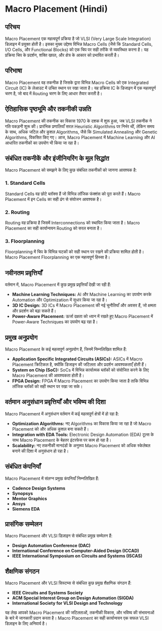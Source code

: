 # Macro Placement (Hindi)

## परिचय
Macro Placement एक महत्वपूर्ण प्रक्रिया है जो VLSI (Very Large Scale Integration) डिज़ाइन में प्रयुक्त होती है। इसका मुख्य उद्देश्य विभिन्न Macro Cells (जैसे कि Standard Cells, I/O Cells, और Functional Blocks) को एक चिप पर सही तरीके से व्यवस्थित करना है। यह प्रक्रिया चिप के प्रदर्शन, शक्ति खपत, और क्षेत्र के आकार को प्रभावित करती है।

## परिभाषा
Macro Placement वह तकनीक है जिसके द्वारा विभिन्न Macro Cells को एक Integrated Circuit (IC) के लेआउट में उचित स्थान पर रखा जाता है। यह प्रक्रिया IC के डिजाइन में एक महत्वपूर्ण चरण है, जो बाद में Routing चरण के लिए आधार तैयार करती है।

## ऐतिहासिक पृष्ठभूमि और तकनीकी उन्नति
Macro Placement की तकनीक का विकास 1970 के दशक में शुरू हुआ, जब VLSI तकनीक ने गति पकड़नी शुरू की। प्रारंभिक प्रणालियाँ सरल Heuristic Algorithms पर निर्भर थीं, लेकिन समय के साथ, अधिक जटिल और कुशल Algorithms, जैसे कि Simulated Annealing और Genetic Algorithms, विकसित किए गए। आज, Macro Placement में Machine Learning और AI आधारित तकनीकों का उपयोग भी किया जा रहा है।

## संबंधित तकनीकें और इंजीनियरिंग के मूल सिद्धांत
Macro Placement को समझने के लिए कुछ संबंधित तकनीकों को जानना आवश्यक है:

### 1. Standard Cells
Standard Cells वह छोटे ब्लॉक्स हैं जो विभिन्न लॉजिक फंक्शंस को पूरा करते हैं। Macro Placement में इन Cells का सही ढंग से संयोजन आवश्यक है।

### 2. Routing
Routing वह प्रक्रिया है जिसमें Interconnections को स्थापित किया जाता है। Macro Placement का सही कार्यान्वयन Routing को सरल बनाता है।

### 3. Floorplanning
Floorplanning में चिप के विभिन्न घटकों को सही स्थान पर रखने की प्रक्रिया शामिल होती है। Macro Placement Floorplanning का एक महत्वपूर्ण हिस्सा है।

## नवीनतम प्रवृत्तियाँ
वर्तमान में, Macro Placement में कुछ प्रमुख प्रवृत्तियाँ देखी जा रही हैं:

- **Machine Learning Techniques:** AI और Machine Learning का उपयोग करके Automation और Optimization में सुधार किया जा रहा है।
- **3D IC Design:** 3D ICs में Macro Placement की नई चुनौतियाँ और अवसर हैं, जो क्षमता और प्रदर्शन को बढ़ा सकते हैं।
- **Power-Aware Placement:** ऊर्जा दक्षता को ध्यान में रखते हुए Macro Placement में Power-Aware Techniques का उपयोग बढ़ रहा है।

## प्रमुख अनुप्रयोग
Macro Placement के कई महत्वपूर्ण अनुप्रयोग हैं, जिनमें निम्नलिखित शामिल हैं:

- **Application Specific Integrated Circuits (ASICs):** ASICs में Macro Placement क्रिटिकल है, क्योंकि डिजाइन की जटिलता और प्रदर्शन आवश्यकताएँ होती हैं।
- **System on Chip (SoC):** SoCs में विभिन्न कार्यात्मक ब्लॉकों को संयोजित करने के लिए Macro Placement की आवश्यकता होती है।
- **FPGA Design:** FPGA में Macro Placement का उपयोग किया जाता है ताकि विभिन्न लॉजिक ब्लॉकों को सही स्थान पर रखा जा सके।

## वर्तमान अनुसंधान प्रवृत्तियाँ और भविष्य की दिशा
Macro Placement में अनुसंधान वर्तमान में कई महत्वपूर्ण क्षेत्रों में हो रहा है:

- **Optimization Algorithms:** नए Algorithms का विकास किया जा रहा है जो Macro Placement को और अधिक कुशल बना सकते हैं।
- **Integration with EDA Tools:** Electronic Design Automation (EDA) टूल्स के साथ Macro Placement के बेहतर इंटरफेस पर काम हो रहा है।
- **Scalability:** नए तकनीकी मानदंडों के अनुरूप Macro Placement को अधिक स्केलेबल बनाने की दिशा में अनुसंधान हो रहा है।

## संबंधित कंपनियाँ
Macro Placement में संलग्न प्रमुख कंपनियाँ निम्नलिखित हैं:

- **Cadence Design Systems**
- **Synopsys**
- **Mentor Graphics**
- **Ansys**
- **Siemens EDA**

## प्रासंगिक सम्मेलन
Macro Placement और VLSI डिज़ाइन से संबंधित प्रमुख सम्मेलन हैं:

- **Design Automation Conference (DAC)**
- **International Conference on Computer-Aided Design (ICCAD)**
- **IEEE International Symposium on Circuits and Systems (ISCAS)**

## शैक्षणिक संगठन
Macro Placement और VLSI सिस्टम्स से संबंधित कुछ प्रमुख शैक्षणिक संगठन हैं:

- **IEEE Circuits and Systems Society**
- **ACM Special Interest Group on Design Automation (SIGDA)**
- **International Society for VLSI Design and Technology**

यह लेख आपको Macro Placement की जटिलताओं, तकनीकी विकास, और भविष्य की संभावनाओं के बारे में जानकारी प्रदान करता है। Macro Placement का सही कार्यान्वयन एक सफल VLSI डिज़ाइन के लिए अनिवार्य है।
